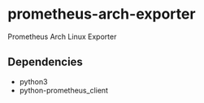 # prometheus-arch-exporter
Prometheus Arch Linux Exporter

## Dependencies

* python3
* python-prometheus_client
